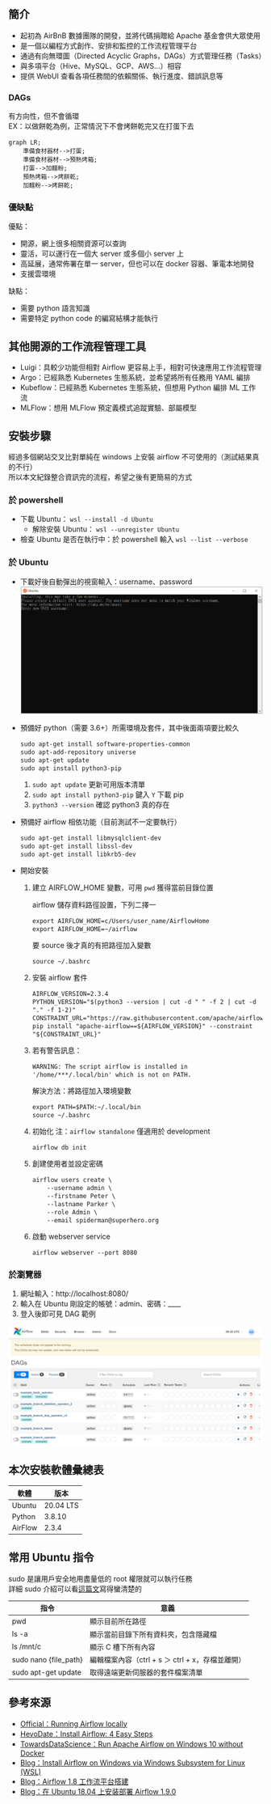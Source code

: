 ## 簡介
* 起初為 AirBnB 數據團隊的開發，並將代碼捐贈給 Apache 基金會供大眾使用
* 是一個以編程方式創作、安排和監控的工作流程管理平台
* 通過有向無環圖（Directed Acyclic Graphs，DAGs）方式管理任務（Tasks）
* 與多項平台（Hive、MySQL、GCP、AWS…）相容
* 提供 WebUI 查看各項任務間的依賴關係、執行進度、錯誤訊息等

### DAGs
有方向性，但不會循環  
EX：以做餅乾為例，正常情況下不會烤餅乾完又在打蛋下去  
```mermaid
graph LR;
    準備食材器材-->打蛋;
    準備食材器材-->預熱烤箱;
    打蛋-->加麵粉;
    預熱烤箱-->烤餅乾;
    加麵粉-->烤餅乾;
```

### 優缺點
優點：
* 開源，網上很多相關資源可以查詢
* 靈活，可以運行在一個大 server 或多個小 server 上
* 高延展，通常佈署在單一 server，但也可以在 docker 容器、筆電本地開發
* 支援雲環境

缺點：
* 需要 python 語言知識
* 需要特定 python code 的編寫結構才能執行
    
## 其他開源的工作流程管理工具
* Luigi：具較少功能但相對 Airflow 更容易上手，相對可快速應用工作流程管理
* Argo：已經熟悉 Kubernetes 生態系統，並希望將所有任務用 YAML 編排
* Kubeflow：已經熟悉 Kubernetes 生態系統，但想用 Python 編排 ML 工作流
* MLFlow：想用 MLFlow 預定義模式追蹤實驗、部屬模型

## 安裝步驟
經過多個網站交叉比對單純在 windows 上安裝 airflow 不可使用的（測試結果真的不行）  
所以本文紀錄整合資訊完的流程，希望之後有更簡易的方式    
### 於 powershell
* 下載 Ubuntu： `wsl --install -d Ubuntu`
	* 解除安裝 Ubuntu： `wsl --unregister Ubuntu`
* 檢查 Ubuntu 是否在執行中：於 powershell 輸入 `wsl --list --verbose`

### 於 Ubuntu
* 下載好後自動彈出的視窗輸入：username、password
![](https://github.com/yuning-lin/EnvironmentSetup/blob/main/SetUpPic/ubuntu_initial_setting.PNG)
* 預備好 python（需要 3.6+）所需環境及套件，其中後面兩項要比較久
	```linux
	sudo apt-get install software-properties-common
	sudo apt-add-repository universe
	sudo apt-get update
	sudo apt install python3-pip
	```
    1. `sudo apt update` 更新可用版本清單
    2. `sudo apt install python3-pip` 鍵入 `Y` 下載 pip
    3. `python3 --version` 確認 python3 真的存在
    
* 預備好 airflow 相依功能（目前測試不一定要執行）
	```linux
	sudo apt-get install libmysqlclient-dev
	sudo apt-get install libssl-dev
	sudo apt-get install libkrb5-dev
	```
    
* 開始安裝 
	1. 建立 AIRFLOW_HOME 變數，可用 `pwd` 獲得當前目錄位置  
		
        airflow 儲存資料路徑設置，下列二擇一
        ```linux
        export AIRFLOW_HOME=c/Users/user_name/AirflowHome
        export AIRFLOW_HOME=~/airflow
        ```
        要 source 後才真的有把路徑加入變數
        ```linux
		source ~/.bashrc
		```
	2. 安裝 airflow 套件
		```linux
		AIRFLOW_VERSION=2.3.4
		PYTHON_VERSION="$(python3 --version | cut -d " " -f 2 | cut -d "." -f 1-2)"
		CONSTRAINT_URL="https://raw.githubusercontent.com/apache/airflow/constraints-${AIRFLOW_VERSION}/constraints-${PYTHON_VERSION}.txt"
		pip install "apache-airflow==${AIRFLOW_VERSION}" --constraint "${CONSTRAINT_URL}"
		```
	3. 若有警告訊息：
		```linux
		WARNING: The script airflow is installed in '/home/***/.local/bin' which is not on PATH.
		```
		解決方法：將路徑加入環境變數
		```linux
		export PATH=$PATH:~/.local/bin
		source ~/.bashrc
		```
	4. 初始化
		注：`airflow standalone` 僅適用於 development
		```linux
		airflow db init
		```
	5. 創建使用者並設定密碼
		```linux
		airflow users create \
			--username admin \
			--firstname Peter \
			--lastname Parker \
			--role Admin \
			--email spiderman@superhero.org
		```
	6. 啟動 webserver service
		```linux
		airflow webserver --port 8080
		```

### 於瀏覽器

1. 網址輸入：http://localhost:8080/
2. 輸入在 Ubuntu 剛設定的帳號：admin、密碼：____
3. 登入後即可見 DAG 範例

![](https://github.com/yuning-lin/EnvironmentSetup/blob/main/SetUpPic/airflow_interface.PNG)

## 本次安裝軟體彙總表
軟體|版本
---|---
Ubuntu|20.04 LTS
Python|3.8.10
AirFlow|2.3.4

## 常用 Ubuntu 指令
sudo 是讓用戶安全地用盡量低的 root 權限就可以執行任務  
詳細 sudo 介紹可以看[這篇文](http://note.drx.tw/2008/01/linuxsudo.html)寫得蠻清楚的  

指令|意義
----|----
pwd |顯示目前所在路徑
ls -a|顯示當前目錄下所有資料夾，包含隱藏檔
ls /mnt/c|顯示 C 槽下所有內容
sudo nano {file_path}|編輯檔案內容（ctrl + s ＞ ctrl + x，存檔並離開）
sudo apt-get update|取得遠端更新伺服器的套件檔案清單

## 參考來源
* [Official：Running Airflow locally](https://airflow.apache.org/docs/apache-airflow/stable/start/local.html)
* [HevoDate：Install Airflow: 4 Easy Steps](https://hevodata.com/learn/install-airflow/#How-to-Install-Airflow)
* [TowardsDataScience：Run Apache Airflow on Windows 10 without Docker](https://towardsdatascience.com/run-apache-airflow-on-windows-10-without-docker-3c5754bb98b4)
* [Blog：Install Airflow on Windows via Windows Subsystem for Linux (WSL)](https://kontext.tech/article/929/install-airflow-on-windows-via-windows-subsystem-for-linux)
* [Blog：Airflow 1.8 工作流平台搭建](https://blog.csdn.net/kk185800961/article/details/78431484)
* [Blog：在 Ubuntu 18.04 上安装部署 Airflow 1.9.0](https://liaocy.net/2018/20180714-airflowdeploy/)
